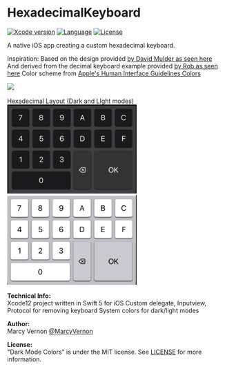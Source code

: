 # HexadecimalKeyboard
[![Xcode version](https://img.shields.io/badge/xcode-12%20-brightgreen)](https://developer.apple.com/xcode/)
[![Language](https://img.shields.io/badge/swift-5.0-orange.svg)](https://developer.apple.com/swift)
[![License](https://img.shields.io/badge/license-MIT-blue.svg?style=flat)](http://mit-license.org)

A native iOS app creating a custom hexadecimal keyboard.

Inspiration:
Based on the design provided [by David Mulder as seen here](https://ux.stackexchange.com/a/58605/128044)
And derived from the decimal keyboard example provided [by Rob as seen here](https://stackoverflow.com/a/57275689/1816667)
Color scheme from [Apple's Human Interface Guidelines Colors](https://developer.apple.com/design/human-interface-guidelines/ios/visual-design/color/)

<img src="GitHub-Images/HexKeyboard.gif" width="300">

Hexadecimal Layout (Dark and LIght modes)
<img src="GitHub-Images/HexDarkMode.png" width="300">
<img src="GitHub-Images/HexLightMode.png" width="300">

**Technical Info:** \
Xcode12  project written in Swift 5 for iOS
Custom delegate, Inputview, Protocol for removing keyboard
System colors for dark/light modes


**Author:** \
Marcy Vernon [@MarcyVernon](https://twitter.com/MarcyVernon)

**License:** \
"Dark Mode Colors" is under the MIT license. See [LICENSE](/LICENSE) for more information.
